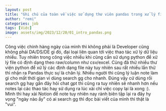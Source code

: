 ```yaml
---
layout: post
title: "Ghi chú của toàn về việc sử dụng thư viên pandas trong xử lý file excel, csv,"
author: "remi"
categories: job
tags: [Việc]
image: assets/img/2023/12/20/01_intro_pandas.png
---
```


Công việc chính hàng ngày của mình thì không phải là Developer cũng không phải DA/DS/DE gì đó, đại loại liên quan tới việc thao tác xử lý dữ liệu nhiều. Tuy nhiên trong công việc nhiều khi cũng cần sử dụng python để xử lý file có định dạng theo raw/column như csv/excel. Cũng đã thử nhiều thư viện python để xử lý các định dạng file này tuy nhiên sau rất nhiều lần thử thì nhận ra Pandas thực sự là chân lý. Nhiều người thì cũng lý luận note làm gì cho mất thời gian vì dùng search gg cho nhanh. Đúng vậy cứ dùng rồi search gg hay gần đây hỏi chat gpt thì cũng ra tuy nhiên sẽ nhanh hơn nếu notes lại các thao tác hay sử dụng ra lúc xài chỉ việc copy lại là xong :). Mình thì hay xài Notion để note tuy nhiên nay rảnh biên tập lại ra đây hy vọng "ngày nào ấy" có ai search gg thì đọc bài viết của mình thì thật là "vui".




